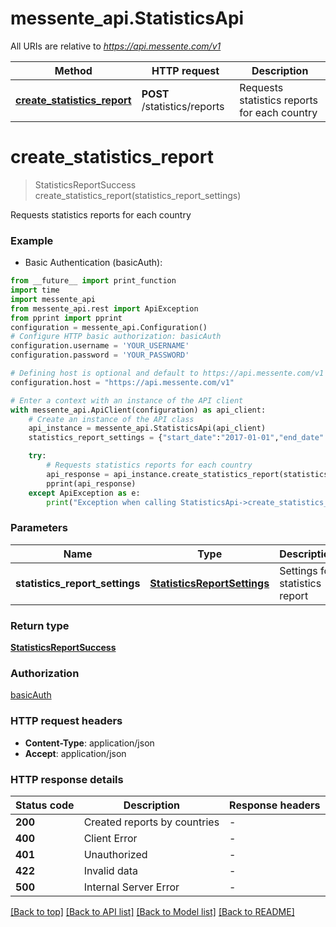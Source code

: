 # messente_api.StatisticsApi

All URIs are relative to *https://api.messente.com/v1*

Method | HTTP request | Description
------------- | ------------- | -------------
[**create_statistics_report**](StatisticsApi.md#create_statistics_report) | **POST** /statistics/reports | Requests statistics reports for each country


# **create_statistics_report**
> StatisticsReportSuccess create_statistics_report(statistics_report_settings)

Requests statistics reports for each country

### Example

* Basic Authentication (basicAuth):
```python
from __future__ import print_function
import time
import messente_api
from messente_api.rest import ApiException
from pprint import pprint
configuration = messente_api.Configuration()
# Configure HTTP basic authorization: basicAuth
configuration.username = 'YOUR_USERNAME'
configuration.password = 'YOUR_PASSWORD'

# Defining host is optional and default to https://api.messente.com/v1
configuration.host = "https://api.messente.com/v1"

# Enter a context with an instance of the API client
with messente_api.ApiClient(configuration) as api_client:
    # Create an instance of the API class
    api_instance = messente_api.StatisticsApi(api_client)
    statistics_report_settings = {"start_date":"2017-01-01","end_date":"2019-06-20","message_types":["sms"]} # StatisticsReportSettings | Settings for statistics report

    try:
        # Requests statistics reports for each country
        api_response = api_instance.create_statistics_report(statistics_report_settings)
        pprint(api_response)
    except ApiException as e:
        print("Exception when calling StatisticsApi->create_statistics_report: %s\n" % e)
```

### Parameters

Name | Type | Description  | Notes
------------- | ------------- | ------------- | -------------
 **statistics_report_settings** | [**StatisticsReportSettings**](StatisticsReportSettings.md)| Settings for statistics report | 

### Return type

[**StatisticsReportSuccess**](StatisticsReportSuccess.md)

### Authorization

[basicAuth](../README.md#basicAuth)

### HTTP request headers

 - **Content-Type**: application/json
 - **Accept**: application/json

### HTTP response details
| Status code | Description | Response headers |
|-------------|-------------|------------------|
**200** | Created reports by countries |  -  |
**400** | Client Error |  -  |
**401** | Unauthorized |  -  |
**422** | Invalid data |  -  |
**500** | Internal Server Error |  -  |

[[Back to top]](#) [[Back to API list]](../README.md#documentation-for-api-endpoints) [[Back to Model list]](../README.md#documentation-for-models) [[Back to README]](../README.md)

